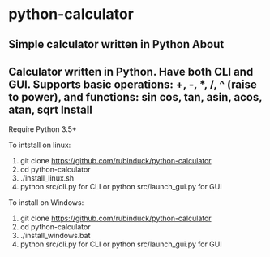  python-calculator
==================
Simple calculator written in Python
 About
------
Calculator written in Python. Have both CLI and GUI.
Supports basic operations: +, -, *, /, ^ (raise to power), and functions: sin cos, tan, asin, acos, atan, sqrt
 Install
--------
Require Python 3.5+

To intstall on linux:
1. git clone https://github.com/rubinduck/python-calculator
2. cd python-calculator
3. ./install_linux.sh
4. python src/cli.py for CLI or python src/launch_gui.py for GUI
 
To install on Windows:
1. git clone https://github.com/rubinduck/python-calculator
2. cd python-calculator
3. ./install_windows.bat
4. python src/cli.py for CLI or python src/launch_gui.py for GUI

